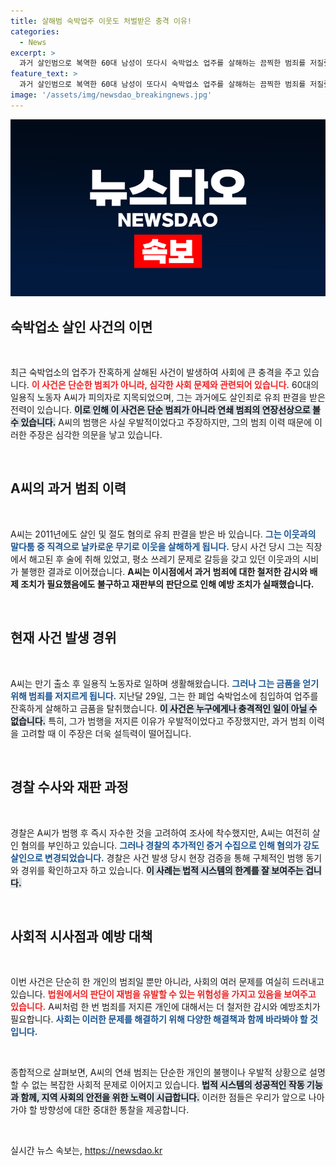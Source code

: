 ```yaml
---
title: 살해범 숙박업주 이웃도 처벌받은 충격 이유!
categories:
  - News
excerpt: >
  과거 살인범으로 복역한 60대 남성이 또다시 숙박업소 업주를 살해하는 끔찍한 범죄를 저질렀다. 우발적이라는 주장에도 불구하고, 재판부의 경각심 부족이 재발에 어떤 책임을 지는지 논란이 일고 있다.
feature_text: >
  과거 살인범으로 복역한 60대 남성이 또다시 숙박업소 업주를 살해하는 끔찍한 범죄를 저질렀다. 우발적이라는 주장에도 불구하고, 재판부의 경각심 부족이 재발에 어떤 책임을 지는지 논란이 일고 있다.
image: '/assets/img/newsdao_breakingnews.jpg'
---
```


<p><img src="/assets/img/newsdao_breakingnews.jpg" alt="flaretime 속보" /></p>

<h2 data-ke-size="size26">숙박업소 살인 사건의 이면</h2>

<p data-ke-size="size16">&nbsp;</p>

<p>최근 숙박업소의 업주가 잔혹하게 살해된 사건이 발생하여 사회에 큰 충격을 주고 있습니다. <b><span style="color: #ee2323;">이 사건은 단순한 범죄가 아니라, 심각한 사회 문제와 관련되어 있습니다.</span></b> 60대의 일용직 노동자 A씨가 피의자로 지목되었으며, 그는 과거에도 살인죄로 유죄 판결을 받은 전력이 있습니다. <b><span style="background-color: #21538527;">이로 인해 이 사건은 단순 범죄가 아니라 연쇄 범죄의 연장선상으로 볼 수 있습니다.</span></b> A씨의 범행은 사실 우발적이었다고 주장하지만, 그의 범죄 이력 때문에 이러한 주장은 심각한 의문을 낳고 있습니다. </p>

<p data-ke-size="size16">&nbsp;</p>

<h2 data-ke-size="size26">A씨의 과거 범죄 이력</h2>

<p data-ke-size="size16">&nbsp;</p>

<p>A씨는 2011년에도 살인 및 절도 혐의로 유죄 판결을 받은 바 있습니다. <b><span style="color: #1a5490;">그는 이웃과의 말다툼 중 직격으로 날카로운 무기로 이웃을 살해하게 됩니다.</span></b> 당시 사건 당시 그는 직장에서 해고된 후 술에 취해 있었고, 평소 쓰레기 문제로 갈등을 갖고 있던 이웃과의 시비가 불행한 결과로 이어졌습니다. <b><span style="ee2323;">A씨는 이시점에서 과거 범죄에 대한 철저한 감시와 배제 조치가 필요했음에도 불구하고 재판부의 판단으로 인해 예방 조치가 실패했습니다.</span></b></p>

<p data-ke-size="size16">&nbsp;</p>

<h2 data-ke-size="size26">현재 사건 발생 경위</h2>

<p data-ke-size="size16">&nbsp;</p>

<p>A씨는 만기 출소 후 일용직 노동자로 일하며 생활해왔습니다. <b><span style="color: #1a5490;">그러나 그는 금품을 얻기 위해 범죄를 저지르게 됩니다.</span></b> 지난달 29일, 그는 한 폐업 숙박업소에 침입하여 업주를 잔혹하게 살해하고 금품을 탈취했습니다. <b><span style="background-color: #21538527;">이 사건은 누구에게나 충격적인 일이 아닐 수 없습니다.</span></b> 특히, 그가 범행을 저지른 이유가 우발적이었다고 주장했지만, 과거 범죄 이력을 고려할 때 이 주장은 더욱 설득력이 떨어집니다.</p>

<p data-ke-size="size16">&nbsp;</p>

<h2 data-ke-size="size26">경찰 수사와 재판 과정</h2>

<p data-ke-size="size16">&nbsp;</p>

<p>경찰은 A씨가 범행 후 즉시 자수한 것을 고려하여 조사에 착수했지만, A씨는 여전히 살인 혐의를 부인하고 있습니다. <b><span style="color: #1a5490;">그러나 경찰의 추가적인 증거 수집으로 인해 혐의가 강도살인으로 변경되었습니다.</span></b> 경찰은 사건 발생 당시 현장 검증을 통해 구체적인 범행 동기와 경위를 확인하고자 하고 있습니다. <b><span style="background-color: #21538527;">이 사례는 법적 시스템의 한계를 잘 보여주는 겁니다.</span></b></p>

<p data-ke-size="size16">&nbsp;</p>

<h2 data-ke-size="size26">사회적 시사점과 예방 대책</h2>

<p data-ke-size="size16">&nbsp;</p>

<p>이번 사건은 단순히 한 개인의 범죄일 뿐만 아니라, 사회의 여러 문제를 여실히 드러내고 있습니다. <b><span style="color: #ee2323;">법원에서의 판단이 재범을 유발할 수 있는 위험성을 가지고 있음을 보여주고 있습니다.</span></b> A씨처럼 한 번 범죄를 저지른 개인에 대해서는 더 철저한 감시와 예방조치가 필요합니다. <b><span style="color: #1a5490;">사회는 이러한 문제를 해결하기 위해 다양한 해결책과 함께 바라봐야 할 것입니다.</span></b></p>

<p data-ke-size="size16">&nbsp;</p>

<p>종합적으로 살펴보면, A씨의 연쇄 범죄는 단순한 개인의 불행이나 우발적 상황으로 설명할 수 없는 복잡한 사회적 문제로 이어지고 있습니다. <b><span style="background-color: #21538527;">법적 시스템의 성공적인 작동 기능과 함께, 지역 사회의 안전을 위한 노력이 시급합니다.</span></b> 이러한 점들은 우리가 앞으로 나아가야 할 방향성에 대한 중대한 통찰을 제공합니다. </p>

<p data-ke-size="size16">&nbsp;</p>
실시간 뉴스 속보는, <a href="https://newsdao.kr" rel="dofollow">https://newsdao.kr</a>


